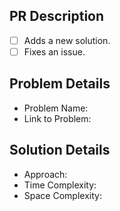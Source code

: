 ## PR Description
- [ ] Adds a new solution.
- [ ] Fixes an issue.

## Problem Details
- Problem Name:
- Link to Problem:

## Solution Details
- Approach:
- Time Complexity:
- Space Complexity:
